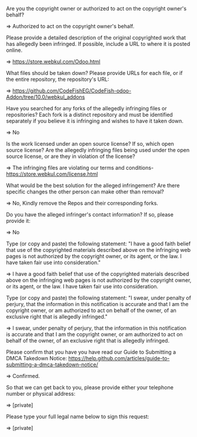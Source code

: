 Are you the copyright owner or authorized to act on the copyright owner's behalf?  

=> Authorized to act on the copyright owner's behalf.  

Please provide a detailed description of the original copyrighted work that has allegedly been infringed. If possible, include a URL to where it is posted online.  

=> https://store.webkul.com/Odoo.html  

What files should be taken down? Please provide URLs for each file, or if the entire repository, the repository's URL:  

=> https://github.com/CodeFishEG/CodeFish-odoo-Addon/tree/10.0/webkul_addons  

Have you searched for any forks of the allegedly infringing files or repositories? Each fork is a distinct repository and must be identified separately if you believe it is infringing and wishes to have it taken down.  

=> No  

Is the work licensed under an open source license? If so, which open source license? Are the allegedly infringing files being used under the open source license, or are they in violation of the license?  

=> The infringing files are violating our terms and conditions- https://store.webkul.com/license.html  

What would be the best solution for the alleged infringement? Are there specific changes the other person can make other than removal?  

=> No, Kindly remove the Repos and their corresponding forks.  

Do you have the alleged infringer's contact information? If so, please provide it:  

=> No  

Type (or copy and paste) the following statement: "I have a good faith belief that use of the copyrighted materials described above on the infringing web pages is not authorized by the copyright owner, or its agent, or the law. I have taken fair use into consideration."    

=> I have a good faith belief that use of the copyrighted materials described above on the infringing web pages is not authorized by the copyright owner, or its agent, or the law. I have taken fair use into consideration.  

Type (or copy and paste) the following statement: "I swear, under penalty of perjury, that the information in this notification is accurate and that I am the copyright owner, or am authorized to act on behalf of the owner, of an exclusive right that is allegedly infringed."  

=> I swear, under penalty of perjury, that the information in this notification is accurate and that I am the copyright owner, or am authorized to act on behalf of the owner, of an exclusive right that is allegedly infringed.  

Please confirm that you have you have read our Guide to Submitting a DMCA Takedown Notice: https://help.github.com/articles/guide-to-submitting-a-dmca-takedown-notice/  

=> Confirmed.  

So that we can get back to you, please provide either your telephone number or physical address:  

=> [private]  

Please type your full legal name below to sign this request:  

=> [private]
